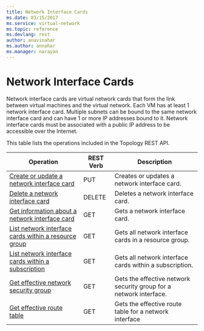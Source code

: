 ```yaml
---
title: Network Interface Cards
ms.date: 03/15/2017
ms.service: virtual-network
ms.topic: reference
ms.devlang: rest
author: anavinahar 
ms.author: annahar 
ms.manager: narayan
---
```

# Network Interface Cards

Network interface cards are virtual network cards that form the link between virtual machines and the virtual network. Each VM has at least 1 network interface card. Multiple subnets can be bound to the same network interface card and can have 1 or more IP addresses bound to it. Network interface cards must be associated with a public IP address to be accessible over the Internet.  

This table lists the operations included in the Topology REST API.  
  
| Operation | REST Verb | Description | 
|---------|---------|-----------|
| [Create or update a network interface card](create-or-update-a-network-interface-card.md)   |  PUT | Creates or updates a network interface card. |  
| [Delete a network interface card](delete-a-network-interface-card.md)  |  DELETE | Deletes a network interface card. |  
| [Get information about a network interface card](get-information-about-a-network-interface-card.md)    |  GET | Gets a network interface card. |  
| [List network interface cards within a resource group](list-network-interface-cards-within-a-resource-group.md)  |  GET | Gets all network interface cards in a resource group. |  
| [List network interface cards within a subscription](list-network-interface-cards-within-a-subscription.md) |  GET | Gets all network interface cards within a subscription. |  
| [Get effective network security group](get-effective-network-security-group.md)  |  GET | Gets the effective network security group for a network interface. |  
| [Get effective route table](get-effective-route-table.md)  |  GET | Gets the effective route table for a network interface |  
